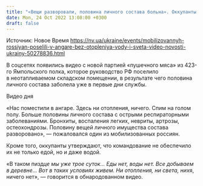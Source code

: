```yaml
---
title: "«Вещи разворовали, половина личного состава больна». Оккупанты рассказали правду о мобилизации — видео"
date: Mon, 24 Oct 2022 13:08:00 +0300
draft: false
---
```

Источник: Новое Время https://nv.ua/ukraine/events/mobilizovannyh-rossiyan-poselili-v-angare-bez-otopleniya-vody-i-sveta-video-novosti-ukrainy-50278836.html


В соцсетях появились видео с новой партией «пушечного мяса» из 423-го Ямпольского полка, которое руководство РФ поселило в неотапливаемом складском помещении, в результате чего половина личного состава заболела уже в первые дни службы.

 Видео дня   

«Нас поместили в ангаре. Здесь ни отопления, ничего. Спим на голом полу. Больше половины личного состава с острыми респираторными заболеваниями. Бронхиты, воспаления легких, невриты, артрозы, остеохондрозы. Половину вещей личного имущества состава разворовано», — пожаловался один из мобилизованных россиян.

Кроме того, оккупанты утверждают, что командование не обеспечило их не только едой, но и даже водой.

«В таком пизд*це мы уже трое суток… Еды нет, воды нет. Все добываем в деревне… Вот в таких условиях живем. Ни отопления, ни света, них*я, ничего нет», — говорится в обнародованном видео.
